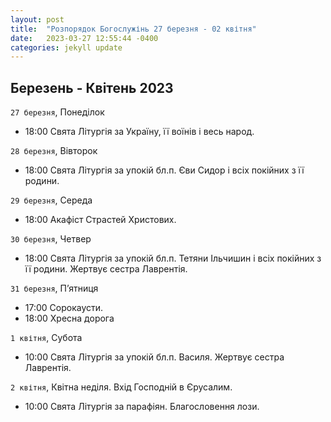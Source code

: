 ```yaml
---
layout: post
title:  "Розпорядок Богослужінь 27 березня - 02 квітня"
date:   2023-03-27 12:55:44 -0400
categories: jekyll update
---
```


## Березень - Квітень 2023

`27 березня`, Понеділок

* 18:00 Свята Літургія за Україну, її воїнів і весь народ.

`28 березня`, Вівторок

* 18:00 Свята Літургія за упокій бл.п. Єви Сидор і всіх покійних з її родини.

`29 березня`, Середа

* 18:00 Акафіст Страстей Христових.

`30 березня`, Четвер

* 18:00 Свята Літургія за упокій бл.п. Тетяни Ільчишин і всіх покійних з її родини. Жертвує сестра Лаврентія.

`31 березня`, П’ятниця

* 17:00 Сорокаусти.
* 18:00 Хресна дорога

`1 квітня`, Субота

* 10:00  Свята Літургія за упокій бл.п. Василя. Жертвує сестра Лаврентія.

`2 квітня`, Квітна неділя. Вхід Господній в Єрусалим.

* 10:00 Свята Літургія за парафіян. Благословення лози.




